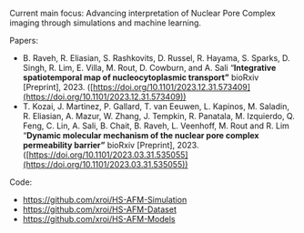 Current main focus: Advancing interpretation of Nuclear Pore Complex imaging through simulations and machine learning. 

Papers:
- B. Raveh, R. Eliasian, S. Rashkovits, D. Russel, R. Hayama, S. Sparks, D. Singh, R. Lim, E. Villa, M. Rout, D. Cowburn, and A. Sali “**Integrative spatiotemporal map of nucleocytoplasmic transport”** bioRxiv \[Preprint], 2023. ([https://doi.org/10.1101/2023.12.31.573409](https://doi.org/10.1101/2023.12.31.573409))
- T. Kozai, J. Martinez, P. Gallard, T. van Eeuwen, L. Kapinos, M. Saladin, R. Eliasian, A. Mazur, W. Zhang, J. Tempkin, R. Panatala, M. Izquierdo, Q. Feng, C. Lin, A. Sali, B. Chait, B. Raveh, L. Veenhoff, M. Rout and R. Lim “**Dynamic molecular mechanism of the nuclear pore complex permeability barrier”** bioRxiv \[Preprint], 2023. ([https://doi.org/10.1101/2023.03.31.535055](https://doi.org/10.1101/2023.03.31.535055))

Code:
- https://github.com/xroi/HS-AFM-Simulation
- https://github.com/xroi/HS-AFM-Dataset
- https://github.com/xroi/HS-AFM-Models